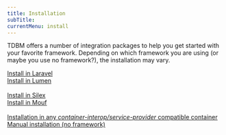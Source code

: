 ```yaml
---
title: Installation
subTitle: 
currentMenu: install
---
```


TDBM offers a number of integration packages to help you get started with your favorite framework. Depending on which framework you are using (or maybe you use no framework?), the installation may vary.


<div class="row">
    <div class="col-xs-12 col-sm-6">
        <a href="install_laravel.html" class="btn btn-primary btn-large btn-block">Install in Laravel</a>
    </div>
    <div class="col-xs-12 col-sm-6">
        <a href="install_laravel.html" class="btn btn-primary btn-large btn-block">Install in Lumen</a>
    </div>
</div>
<br/>
<div class="row">
    <div class="col-xs-12 col-sm-6">
        <a href="install_silex.html" class="btn btn-primary btn-large btn-block">Install in Silex</a>
    </div>
    <div class="col-xs-12 col-sm-6">
        <a href="install_mouf.html" class="btn btn-primary btn-large btn-block">Install in Mouf</a>
    </div>
</div>
<br/>
<div class="row">
    <div class="col-xs-12 col-sm-6">
        <a href="install_service-provider.html" class="btn btn-primary btn-large btn-block">Installation in any <em>container-interop/service-provider</em> compatible container</a>
    </div>
    <div class="col-xs-12 col-sm-6">
        <a href="manual_install.html" class="btn btn-primary btn-large btn-block">Manual installation (no framework)</a>
    </div>
</div>
